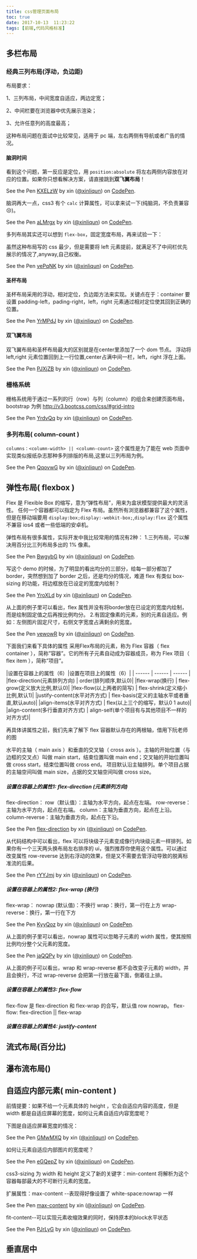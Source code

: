 ```yaml
---
title: css管理页面布局
toc: true
date: 2017-10-13  11:23:22
tags: [前端,代码风格标准]
---
```


## 多栏布局

### 经典三列布局(浮动，负边距)

布局要求：

1、三列布局，中间宽度自适应，两边定宽； 

2、中间栏要在浏览器中优先展示渲染； 

3、允许任意列的高度最高；

这种布局问题在面试中比较常见，适用于 pc 端，左右两侧有导航或者广告的情况。

#### 脑洞时间

看到这个问题，第一反应是定位，用 `position:absolute` 将左右两侧内容放在对应的位置。如果你只想看解决方案，请直接跳到**双飞翼布局**！

<p data-height="265" data-theme-id="0" data-slug-hash="KXELzW" data-default-tab="css,result" data-user="xinliqun" data-embed-version="2" data-pen-title="KXELzW" class="codepen">See the Pen <a href="https://codepen.io/xinliqun/pen/KXELzW/">KXELzW</a> by xin (<a href="https://codepen.io/xinliqun">@xinliqun</a>) on <a href="https://codepen.io">CodePen</a>.</p>
<script async src="https://production-assets.codepen.io/assets/embed/ei.js"></script>

脑洞再大一点，css3 有个 `calc` 计算属性，可以拿来试一下(纯脑洞，不负责兼容😒)。

<p data-height="265" data-theme-id="0" data-slug-hash="aLMrgx" data-default-tab="css,result" data-user="xinliqun" data-embed-version="2" data-pen-title="aLMrgx" class="codepen">See the Pen <a href="https://codepen.io/xinliqun/pen/aLMrgx/">aLMrgx</a> by xin (<a href="https://codepen.io/xinliqun">@xinliqun</a>) on <a href="https://codepen.io">CodePen</a>.</p>
<script async src="https://production-assets.codepen.io/assets/embed/ei.js"></script>

多列布局其实还可以想到 `flex-box`，固定宽度布局，再来试验一下：

虽然这种布局写的 css 最少，但是需要将 left 元素提前，就满足不了中间栏优先展示的情况了,anyway,自己权衡。

<p data-height="265" data-theme-id="0" data-slug-hash="vePqNK" data-default-tab="css,result" data-user="xinliqun" data-embed-version="2" data-pen-title="vePqNK" class="codepen">See the Pen <a href="https://codepen.io/xinliqun/pen/vePqNK/">vePqNK</a> by xin (<a href="https://codepen.io/xinliqun">@xinliqun</a>) on <a href="https://codepen.io">CodePen</a>.</p>
<script async src="https://production-assets.codepen.io/assets/embed/ei.js"></script>

#### 圣杯布局
圣杯布局采用的浮动，相对定位，负边距方法来实现。关键点在于：container 要设置 padding-left，pading-right，left，right 元素通过相对定位使其回到正确的位置。

<p data-height="265" data-theme-id="0" data-slug-hash="YrMPdJ" data-default-tab="css,result" data-user="xinliqun" data-embed-version="2" data-pen-title="YrMPdJ" class="codepen">See the Pen <a href="https://codepen.io/xinliqun/pen/YrMPdJ/">YrMPdJ</a> by xin (<a href="https://codepen.io/xinliqun">@xinliqun</a>) on <a href="https://codepen.io">CodePen</a>.</p>
<script async src="https://production-assets.codepen.io/assets/embed/ei.js"></script>

#### 双飞翼布局
双飞翼布局和圣杯布局最大的区别就是在center里添加了一个 dom 节点。
浮动将 left,right 元素位置回到上一行位置,center占满中间一栏，left，right 浮在上面。

<p data-height="265" data-theme-id="0" data-slug-hash="PJXjZB" data-default-tab="css,result" data-user="xinliqun" data-embed-version="2" data-pen-title="PJXjZB" class="codepen">See the Pen <a href="https://codepen.io/xinliqun/pen/PJXjZB/">PJXjZB</a> by xin (<a href="https://codepen.io/xinliqun">@xinliqun</a>) on <a href="https://codepen.io">CodePen</a>.</p>
<script async src="https://production-assets.codepen.io/assets/embed/ei.js"></script>

### 栅格系统
栅格系统用于通过一系列的行（row）与列（column）的组合来创建页面布局，bootstrap 为例 http://v3.bootcss.com/css/#grid-intro

<p data-height="265" data-theme-id="0" data-slug-hash="YrdvQq" data-default-tab="html,result" data-user="xinliqun" data-embed-version="2" data-pen-title="YrdvQq" class="codepen">See the Pen <a href="https://codepen.io/xinliqun/pen/YrdvQq/">YrdvQq</a> by xin (<a href="https://codepen.io/xinliqun">@xinliqun</a>) on <a href="https://codepen.io">CodePen</a>.</p>
<script async src="https://production-assets.codepen.io/assets/embed/ei.js"></script> 

### 多列布局( column-count )
`columns：<column-width> || <column-count>` 这个属性是为了能在 web  页面中实现类似报纸杂志那种多列排版的布局,这里以三列布局为例。

<p data-height="265" data-theme-id="0" data-slug-hash="QqovwG" data-default-tab="html,result" data-user="xinliqun" data-embed-version="2" data-pen-title="QqovwG" class="codepen">See the Pen <a href="https://codepen.io/xinliqun/pen/QqovwG/">QqovwG</a> by xin (<a href="https://codepen.io/xinliqun">@xinliqun</a>) on <a href="https://codepen.io">CodePen</a>.</p>
<script async src="https://production-assets.codepen.io/assets/embed/ei.js"></script>

## 弹性布局( flexbox )
Flex 是 Flexible Box 的缩写，意为“弹性布局”，用来为盒状模型提供最大的灵活性。
任何一个容器都可以指定为 Flex 布局。虽然所有浏览器都兼容了这个属性，但是在移动端要用 ` display:box;display:-webkit-box; `,`display:flex`  这个属性不兼容 ios4 或者一些低端的安卓机。

弹性布局有很多属性，实际开发中我比较常用的情况有2种：
1.三列布局，可以解决用百分比三列布局多出的 1% 像素。

<p data-height="265" data-theme-id="0" data-slug-hash="BwgybG" data-default-tab="css,result" data-user="xinliqun" data-embed-version="2" data-pen-title="BwgybG" class="codepen">See the Pen <a href="https://codepen.io/xinliqun/pen/BwgybG/">BwgybG</a> by xin (<a href="https://codepen.io/xinliqun">@xinliqun</a>) on <a href="https://codepen.io">CodePen</a>.</p>
<script async src="https://production-assets.codepen.io/assets/embed/ei.js"></script>

写这个 demo 的时候，为了明显的看出均分的三部分，给每一部分都加了 border，突然想到加了 border 之后，还是均分的情况，难道 flex 有类似 box-sizing 的功能，将边框放在已设定的宽度内绘制？

<p data-height="265" data-theme-id="0" data-slug-hash="YroXLd" data-default-tab="css,result" data-user="xinliqun" data-embed-version="2" data-pen-title="YroXLd" class="codepen">See the Pen <a href="https://codepen.io/xinliqun/pen/YroXLd/">YroXLd</a> by xin (<a href="https://codepen.io/xinliqun">@xinliqun</a>) on <a href="https://codepen.io">CodePen</a>.</p>
<script async src="https://production-assets.codepen.io/assets/embed/ei.js"></script>

从上面的例子里可以看出，flex 属性并没有将border放在已设定的宽度内绘制，而是绘制固定值之后再按比例均分。
2.有固定像素的元素，别的元素自适应。例如：左侧图片固定尺寸，右侧文字宽度占满剩余的宽度。

<p data-height="265" data-theme-id="0" data-slug-hash="vewowR" data-default-tab="html,result" data-user="xinliqun" data-embed-version="2" data-pen-title="vewowR" class="codepen">See the Pen <a href="https://codepen.io/xinliqun/pen/vewowR/">vewowR</a> by xin (<a href="https://codepen.io/xinliqun">@xinliqun</a>) on <a href="https://codepen.io">CodePen</a>.</p>
<script async src="https://production-assets.codepen.io/assets/embed/ei.js"></script>

下面我们来看下具体的属性
采用Flex布局的元素，称为 Flex 容器（ flex container ），简称”容器”。它的所有子元素自动成为容器成员，称为 Flex 项目（ flex item ），简称”项目”。

|设置在容器上的属性（6）|设置在项目上的属性（6）|
| ------ | ------ | ------ |
|flex-direction(元素排列方向) | order(排列顺序,默认0)|
|flex-wrap(换行) | flex-grow(定义放大比例,默认0)|
|flex-flow(以上两者的简写) | flex-shrink(定义缩小比例,默认1)|
|justify-content(水平对齐方式) | flex-basis(定义的主轴水平或者垂直,默认auto)|
|align-items(水平对齐方式) | flex(以上三个的缩写，默认0 1 auto)|
|align-content(多行垂直对齐方式) | align-self(单个项目有与其他项目不一样的对齐方式)|

再具体讲属性之前，我们先来了解下 flex 容器默认存在的两根轴，借用下阮老师的图
<img src="http://www.ruanyifeng.com/blogimg/asset/2015/bg2015071004.png" alt="">

水平的主轴（ main axis ）和垂直的交叉轴（ cross axis ）。主轴的开始位置（与边框的交叉点）叫做 main start，结束位置叫做 main end；交叉轴的开始位置叫做 cross start，结束位置叫做 cross end。
项目默认沿主轴排列。单个项目占据的主轴空间叫做 main size，占据的交叉轴空间叫做 cross size。

##### 设置在容器上的属性1: flex-direction (元素排列方向)

flex-direction：
	row（默认值）：主轴为水平方向，起点在左端。
	row-reverse：主轴为水平方向，起点在右端。
	column：主轴为垂直方向，起点在上沿。
	column-reverse：主轴为垂直方向，起点在下沿。

<p data-height="265" data-theme-id="0" data-slug-hash="GOrRbR" data-default-tab="css,result" data-user="xinliqun" data-embed-version="2" data-pen-title="flex-direction" class="codepen">See the Pen <a href="https://codepen.io/xinliqun/pen/GOrRbR/">flex-direction</a> by xin (<a href="https://codepen.io/xinliqun">@xinliqun</a>) on <a href="https://codepen.io">CodePen</a>.</p>
<script async src="https://production-assets.codepen.io/assets/embed/ei.js"></script>

从代码结构中可以看出，flex 可以将块级子元素变成像行内块级元素一样排列。如果你有一个三天两头换布局左右排序的 ui，强烈推荐你使用这个属性。可以通过改变属性 row-reverse 达到右浮动的效果，但是又不需要去管浮动导致的脱离标准流的后果。

<p data-height="265" data-theme-id="0" data-slug-hash="rYYJmj" data-default-tab="css,result" data-user="xinliqun" data-embed-version="2" data-pen-title="rYYJmj" class="codepen">See the Pen <a href="https://codepen.io/xinliqun/pen/rYYJmj/">rYYJmj</a> by xin (<a href="https://codepen.io/xinliqun">@xinliqun</a>) on <a href="https://codepen.io">CodePen</a>.</p>
<script async src="https://production-assets.codepen.io/assets/embed/ei.js"></script>

##### 设置在容器上的属性2: flex-wrap (换行)

flex-wrap：
	nowrap (默认值)：不换行
	wrap：换行，第一行在上方
	wrap-reverse：换行，第一行在下方

<p data-height="265" data-theme-id="0" data-slug-hash="KyyQoz" data-default-tab="html,result" data-user="xinliqun" data-embed-version="2" data-pen-title="KyyQoz" class="codepen">See the Pen <a href="https://codepen.io/xinliqun/pen/KyyQoz/">KyyQoz</a> by xin (<a href="https://codepen.io/xinliqun">@xinliqun</a>) on <a href="https://codepen.io">CodePen</a>.</p>
<script async src="https://production-assets.codepen.io/assets/embed/ei.js"></script>

从上面的例子里可以看出，nowrap 属性可以忽略子元素的 width 属性，使其按照比例均分整个父元素的宽度。

<p data-height="265" data-theme-id="0" data-slug-hash="jaQQPy" data-default-tab="html,result" data-user="xinliqun" data-embed-version="2" data-pen-title="jaQQPy" class="codepen">See the Pen <a href="https://codepen.io/xinliqun/pen/jaQQPy/">jaQQPy</a> by xin (<a href="https://codepen.io/xinliqun">@xinliqun</a>) on <a href="https://codepen.io">CodePen</a>.</p>
<script async src="https://production-assets.codepen.io/assets/embed/ei.js"></script>

从上面的例子可以看出，wrap 和 wrap-reverse 都不会改变子元素的 width，并且会换行，不过 wrap-reverse 会把第一行放在最下面，倒着往上排。

##### 设置在容器上的属性3: flex-flow 

flex-flow 是 flex-direction 和 flex-wrap 的合写，默认值 row nowrap。
flex-flow: flex-direction || flex-wrap

##### 设置在容器上的属性4: justify-content 

## 流式布局(百分比)

## 瀑布流布局()

## 自适应内部元素( min-content )

前情提要：如果不给一个元素具体的 height ，它会自适应内容的高度，但是 width 都是自适应屏幕的宽度，如何让元素自适应内容宽度呢？

下图是自适应屏幕宽度的情况：

<p data-height="265" data-theme-id="0" data-slug-hash="GMwMXQ" data-default-tab="html,result" data-user="xinliqun" data-embed-version="2" data-pen-title="GMwMXQ" class="codepen">See the Pen <a href="https://codepen.io/xinliqun/pen/GMwMXQ/">GMwMXQ</a> by xin (<a href="https://codepen.io/xinliqun">@xinliqun</a>) on <a href="https://codepen.io">CodePen</a>.</p>
<script async src="https://production-assets.codepen.io/assets/embed/ei.js"></script>

如何让元素自适应内部图片的宽度呢？

<p data-height="265" data-theme-id="0" data-slug-hash="eGQepZ" data-default-tab="html,result" data-user="xinliqun" data-embed-version="2" data-pen-title="eGQepZ" class="codepen">See the Pen <a href="https://codepen.io/xinliqun/pen/eGQepZ/">eGQepZ</a> by xin (<a href="https://codepen.io/xinliqun">@xinliqun</a>) on <a href="https://codepen.io">CodePen</a>.</p>
<script async src="https://production-assets.codepen.io/assets/embed/ei.js"></script>

css3-sizing 为 width 和 height 定义了新的关键字：min-content 将解析为这个容器每部最大的不可断行元素的宽度。

扩展属性：max-content --表现得好像设置了 white-space:nowrap 一样

<p data-height="265" data-theme-id="0" data-slug-hash="QqXoVq" data-default-tab="html,result" data-user="xinliqun" data-embed-version="2" data-pen-title="max-content" class="codepen">See the Pen <a href="https://codepen.io/xinliqun/pen/QqXoVq/">max-content</a> by xin (<a href="https://codepen.io/xinliqun">@xinliqun</a>) on <a href="https://codepen.io">CodePen</a>.</p>
<script async src="https://production-assets.codepen.io/assets/embed/ei.js"></script>

fit-content--可以实现元素收缩效果的同时，保持原本的block水平状态

<p data-height="265" data-theme-id="0" data-slug-hash="PJrLyG" data-default-tab="html,result" data-user="xinliqun" data-embed-version="2" data-pen-title="PJrLyG" class="codepen">See the Pen <a href="https://codepen.io/xinliqun/pen/PJrLyG/">PJrLyG</a> by xin (<a href="https://codepen.io/xinliqun">@xinliqun</a>) on <a href="https://codepen.io">CodePen</a>.</p>
<script async src="https://production-assets.codepen.io/assets/embed/ei.js"></script>

## 垂直居中